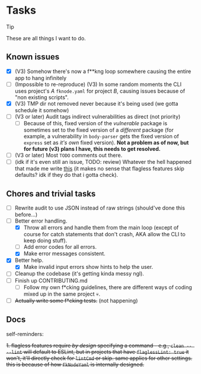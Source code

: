 # Tasks

> [!TIP]
> These are all things I want to do.

## Known issues

- [x] (V3) Somehow there's now a f\*\*kng loop somewhere causing the entire app to hang infinitely
- [ ] (Impossible to re-reproduce) (V3) In some random moments the CLI uses project's _A_ `fknode.yaml` for project _B_, causing issues because of "non existing scripts".
- [x] (V3) TMP dir not removed never because it's being used (we gotta schedule it somehow)
- [ ] (V3 or later) Audit tags indirect vulnerabilities as direct (not priority)
  - [ ] Because of this, fixed version of the _vulnerable_ package is sometimes set to the fixed version of a _different_ package (for example, a vulnerability in `body-parser` gets the fixed version of `express` set as _it's own_ fixed version). **Not a problem as of now, but for future (v3) plans I have, this needs to get resolved.**
- [ ] (V3 or later) Most `TODO` comments out there.
- [ ] (idk if it's even still an issue, TODO: review) Whatever the hell happened that made me write [this](#docs) (it makes no sense that flagless features skip defaults? idk if they do that i gotta check).

## Chores and trivial tasks

- [ ] Rewrite audit to use JSON instead of raw strings (should've done this before...)
- [ ] Better error handling.
  - [x] Throw all errors and handle them from the main loop (except of course for catch statements that don't crash, AKA allow the CLI to keep doing stuff).
  - [ ] Add error codes for all errors.
  - [x] Make error messages consistent.
- [x] Better help.
  - [x] Make invalid input errors show hints to help the user.
- [ ] Cleanup the codebase (it's getting kinda messy ngl).
- [ ] Finish up CONTRIBUTING.md
  - [ ] Follow my own f\*cking guidelines, there are different ways of coding mixed up in the same project :skull:.
- [ ] ~~Actually write some f\*cking tests.~~ (not happening)

## Docs

self-reminders:

~~1. flagless features require _by design_ specifying a command - e.g., `clean -- --lint` will default to ESLint, but in projects that have `flaglessLint: true` it won't, it'll directly check for `lintCmd` or skip. same applies for other settings. this is because of how `FkNodeYaml` is internally designed.~~
